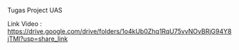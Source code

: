 Tugas Project UAS

Link Video : https://drive.google.com/drive/folders/1o4kUb0Zhq1RqU75vvNOvBRjG94Y8jTMl?usp=share_link
